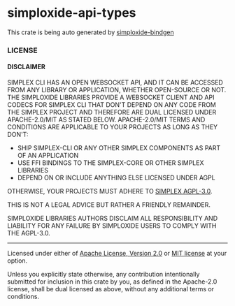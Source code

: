 # simploxide-api-types

This crate is being auto generated by [simploxide-bindgen](../simploxide-bindgen)

### LICENSE

#### DISCLAIMER

SIMPLEX CLI HAS AN OPEN WEBSOCKET API, AND IT CAN BE ACCESSED FROM ANY LIBRARY
OR APPLICATION, WHETHER OPEN-SOURCE OR NOT. THE SIMPLOXIDE LIBRARIES PROVIDE A
WEBSOCKET CLIENT AND API CODECS FOR SIMPLEX CLI THAT DON'T DEPEND ON ANY CODE
FROM THE SIMPLEX PROJECT AND THEREFORE ARE DUAL LICENSED UNDER APACHE-2.0/MIT
AS STATED BELOW. APACHE-2.0/MIT TERMS AND CONDITIONS ARE APPLICABLE TO YOUR
PROJECTS AS LONG AS THEY DON'T:

- SHIP SIMPLEX-CLI OR ANY OTHER SIMPLEX COMPONENTS AS PART OF AN APPLICATION
- USE FFI BINDINGS TO THE SIMPLEX-CORE OR OTHER SIMPLEX LIBRARIES
- DEPEND ON OR INCLUDE ANYTHING ELSE LICENSED UNDER AGPL

OTHERWISE, YOUR PROJECTS MUST ADHERE TO [SIMPLEX
AGPL-3.0](https://github.com/simplex-chat/simplex-chat/blob/stable/LICENSE).


THIS IS NOT A LEGAL ADVICE BUT RATHER A FRIENDLY REMAINDER.

SIMPLOXIDE LIBRARIES AUTHORS DISCLAIM ALL RESPONSIBILITY AND LIABILITY FOR ANY
FAILURE BY SIMPLOXIDE USERS TO COMPLY WITH THE AGPL-3.0.

---

Licensed under either of [Apache License, Version 2.0](../LICENSE-APACHE) or [MIT
license](../LICENSE-MIT) at your option.

Unless you explicitly state otherwise, any contribution intentionally submitted
for inclusion in this crate by you, as defined in the Apache-2.0 license, shall
be dual licensed as above, without any additional terms or conditions.

